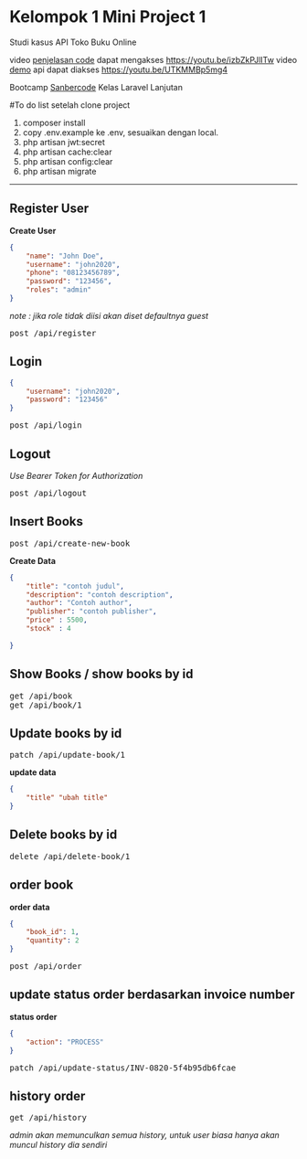 # Kelompok 1 Mini Project 1  
Studi kasus API Toko Buku Online  

video [penjelasan code](https://youtu.be/izbZkPJlITw) dapat mengakses https://youtu.be/izbZkPJlITw
video [demo](https://youtu.be/UTKMMBp5mg4) api dapat diakses https://youtu.be/UTKMMBp5mg4

Bootcamp [Sanbercode](http://sanbercode.com/) Kelas Laravel Lanjutan

#To do list setelah clone project
1. composer install
2. copy .env.example ke .env, sesuaikan dengan local.
3. php artisan jwt:secret
4. php artisan cache:clear
5. php artisan config:clear
6. php artisan migrate

---
## Register User

**Create User**
```json
{
    "name": "John Doe",
    "username": "john2020",
    "phone": "08123456789",
    "password": "123456",
    "roles": "admin"
}

```
_note : jika role tidak diisi akan diset defaultnya guest_  
<pre>
post /api/register
</pre>

## Login
```json
{
    "username": "john2020",
    "password": "123456"
}

```
<pre>
post /api/login
</pre>

## Logout
_Use Bearer Token for Authorization_  
<pre>
post /api/logout
</pre>  

## Insert Books
<pre>
post /api/create-new-book
</pre>

**Create Data**
```json
{
    "title": "contoh judul",
    "description": "contoh description",
    "author": "Contoh author",
    "publisher": "contoh publisher",
    "price" : 5500,
    "stock" : 4
    
}
```
## Show Books / show books by id
<pre>
get /api/book
get /api/book/1
</pre>

## Update books by id
<pre>
patch /api/update-book/1
</pre>

**update data**
```json
{
    "title" "ubah title"
}
```

## Delete books by id
<pre>
delete /api/delete-book/1
</pre>

## order book

**order data**  
```json
{
    "book_id": 1,
    "quantity": 2
}
```

<pre>
post /api/order
</pre>

## update status order berdasarkan invoice number

**status order**  
```json
{
    "action": "PROCESS"
}
```

<pre>
patch /api/update-status/INV-0820-5f4b95db6fcae
</pre>

## history order
<pre>
get /api/history
</pre>  
_admin akan memunculkan semua history, untuk user biasa hanya akan muncul history dia sendiri_  
